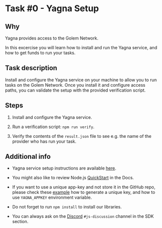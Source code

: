 # Task #0 - Yagna Setup

## Why

Yagna provides access to the Golem Network.

In this excercise you will learn how to install and run the Yagna service, and how to get funds to run your tasks.

## Task description

Install and configure the Yagna service on your machine to allow you to run tasks on the Golem Network. Once you install it and configure access paths, you can validate the setup with the provided verification script.

## Steps

1. Install and configure the Yagna service.

2. Run a verification script: `npm run verify`.

3. Verify the contents of the `result.json` file to see e.g. the name of the provider who has run your task.

## Additional info

- Yagna service setup instructions are available [here](https://docs.golem.network/creators/javascript/examples/tools/yagna-installation-for-requestors).

- You might also like to review Node.js [QuickStart](https://docs.golem.network/creators/javascript/quickstars/quickstart) in the Docs.

- If you want to use a unique app-key and not store it in the GitHub repo, please check these [example](https://docs.golem.network/creators/javascript/examples/using-app-keys) how to generate a unique key, and how to use `YAGNA_APPKEY` environment variable.

- Do not forget to run `npm install` to install our libraries.

- You can always ask on the [Discord](https://chat.golem.network/) `#js-discussion` channel in the SDK section.
